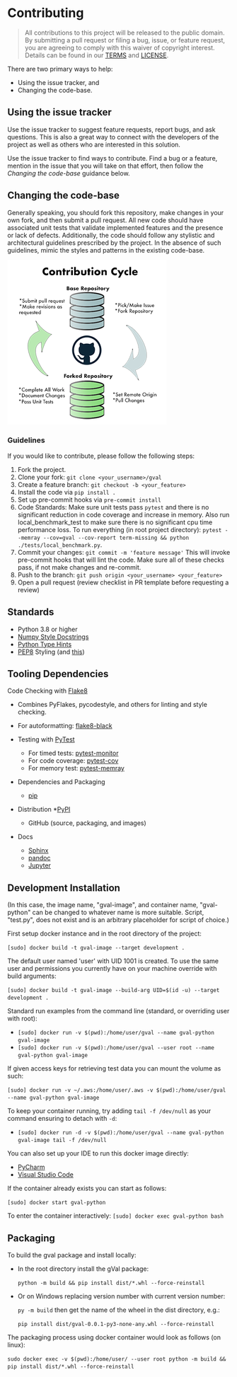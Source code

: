 # Contributing


> All contributions to this project will be released to the public domain.
> By submitting a pull request or filing a bug, issue, or
> feature request, you are agreeing to comply with this waiver of copyright interest.
> Details can be found in our [TERMS](https://github.com/NOAA-OWP/gval/blob/main/TERMS.MD)
> and [LICENSE](https://github.com/NOAA-OWP/gval/blob/main/LICENSE.MD).


There are two primary ways to help:
- Using the issue tracker, and
- Changing the code-base.


## Using the issue tracker

Use the issue tracker to suggest feature requests, report bugs, and ask questions.
This is also a great way to connect with the developers of the project as well
as others who are interested in this solution.

Use the issue tracker to find ways to contribute. Find a bug or a feature, mention in
the issue that you will take on that effort, then follow the _Changing the code-base_
guidance below.


## Changing the code-base

Generally speaking, you should fork this repository, make changes in your
own fork, and then submit a pull request. All new code should have associated
unit tests that validate implemented features and the presence or lack of defects.
Additionally, the code should follow any stylistic and architectural guidelines
prescribed by the project. In the absence of such guidelines, mimic the styles
and patterns in the existing code-base.

![alt text](https://github.com/NOAA-OWP/gval/raw/main/docs/images/ContributionGraphic.png)

### Guidelines

If you would like to contribute, please follow the following steps:

1. Fork the project.
2. Clone your fork: `git clone <your_username>/gval`
3. Create a feature branch: `git checkout -b <your_feature>`
4. Install the code via `pip install .`
5. Set up pre-commit hooks via `pre-commit install`
6. Code Standards: Make sure unit tests pass `pytest` and there is no significant reduction
in code coverage and increase in memory.  Also run local_benchmark_test to make sure there is no significant
cpu time performance loss.  To run everything (in root project directory):
`pytest --memray --cov=gval --cov-report term-missing && python ./tests/local_benchmark.py`.
7.  Commit your changes: `git commit -m 'feature message'`  This will invoke pre-commit hooks that will lint
the code. Make sure all of these checks pass, if not make changes and re-commit.
8. Push to the branch: `git push origin <your_username> <your_feature>`
9. Open a pull request (review checklist in PR template before requesting a review)


## Standards
- Python 3.8 or higher
- [Numpy&nbsp;Style&nbsp;Docstrings](https://numpydoc.readthedocs.io/en/v1.1.0/format.html#documenting-modules)
- [Python&nbsp;Type&nbsp;Hints](https://docs.python.org/3/library/typing.html)
- [PEP8](https://pep8.org/) Styling (and [this](https://peps.python.org/pep-0008/))


## Tooling Dependencies
Code Checking with [Flake8](https://github.com/PyCQA/flake8)
- Combines PyFlakes, pycodestyle, and others for linting and style checking.
- For autoformatting: [flake8-black](https://pypi.org/project/flake8-black/)
- Testing with [PyTest](https://docs.pytest.org/en/7.1.x/contents.html)
    * For timed tests: [pytest-monitor](https://github.com/CFMTech/pytest-monitor/)
    * For code coverage: [pytest-cov](https://pypi.org/project/pytest-cov/)
    * For memory test: [pytest-memray](https://pytest-memray.readthedocs.io/en/latest/)

- Dependencies and Packaging
    * [pip](https://packaging.python.org/en/latest/key_projects/#pip)
- Distribution
    *[PyPI](https://pypi.org/)
    * GitHub (source, packaging, and images)
- Docs
    * [Sphinx](https://www.sphinx-doc.org/)
    * [pandoc](https://pypi.org/project/pandoc/)
    * [Jupyter](https://pypi.org/project/jupyter/)


## Development Installation

(In this case, the image name, "gval-image", and container name, "gval-python" can be changed
to whatever name is more suitable.  Script, "test.py", does not exist and is an arbitrary placeholder for
script of choice.)

First setup docker instance and in the root directory of the project:

`[sudo] docker build -t gval-image --target development . `

The default user named 'user' with UID 1001 is created.  To use the same user and permissions you
currently have on your machine override with build arguments:

`[sudo] docker build -t gval-image --build-arg UID=$(id -u) --target development .`

Standard run examples from the command line (standard, or overriding user with root):

- `[sudo] docker run -v $(pwd):/home/user/gval --name gval-python gval-image`
- `[sudo] docker run -v $(pwd):/home/user/gval --user root --name gval-python gval-image`

If given access keys for retrieving test data you can mount the volume as such:

`[sudo] docker run -v ~/.aws:/home/user/.aws -v $(pwd):/home/user/gval --name gval-python gval-image`

To keep your container running, try adding `tail -f /dev/null` as your command ensuring to detach with `-d`:
- `[sudo] docker run -d -v $(pwd):/home/user/gval --name gval-python gval-image tail -f /dev/null`

You can also set up your IDE to run this docker image directly:
- [PyCharm](https://www.jetbrains.com/help/pycharm/using-docker-as-a-remote-interpreter.html#config-docker)
- [Visual Studio Code](https://code.visualstudio.com/docs/containers/quickstart-python)

If the container already exists you can start as follows:

`[sudo] docker start gval-python`

To enter the container interactively:
`[sudo] docker exec gval-python bash`

## Packaging

To build the gval package and install locally:

- In the root directory install the gVal package:

  `python -m build && pip install dist/*.whl --force-reinstall`
- Or on Windows replacing version number with current version number:

  `py -m build` then get the name of the wheel in the dist directory, e.g.:

  `pip install dist/gval-0.0.1-py3-none-any.whl --force-reinstall`

The packaging process using docker container would look as follows (on linux):

`sudo docker exec -v $(pwd):/home/user/ --user root python -m build && pip install dist/*.whl --force-reinstall`
